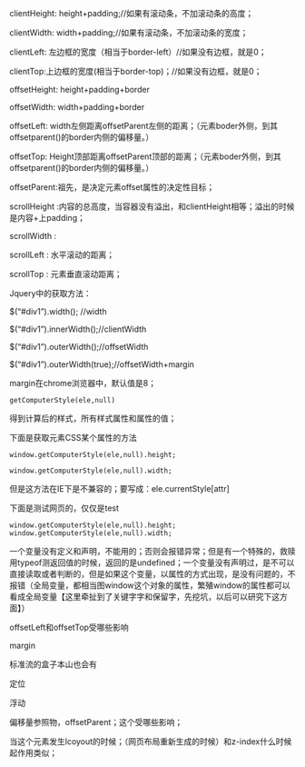 clientHeight: height+padding;//如果有滚动条，不加滚动条的高度；

clientWidth: width+padding;//如果有滚动条，不加滚动条的宽度；

clientLeft: 左边框的宽度（相当于border-left）//如果没有边框，就是0；

clientTop:上边框的宽度(相当于border-top)；//如果没有边框，就是0；


offsetHeight: height+padding+border

offsetWidth: width+padding+border

offsetLeft: width左侧距离offsetParent左侧的距离；（元素boder外侧，到其offsetparent()的border内侧的偏移量。）

offsetTop: Height顶部距离offsetParent顶部的距离；（元素boder外侧，到其offsetparent()的border内侧的偏移量。）

 

offsetParent:祖先，是决定元素offset属性的决定性目标；

 

scrollHeight :内容的总高度，当容器没有溢出，和clientHeight相等；溢出的时候是内容+上padding；

scrollWidth :

scrollLeft : 水平滚动的距离；

scrollTop : 元素垂直滚动距离；

 

Jquery中的获取方法：

$(“#div1”).width(); //width

$(“#div1”).innerWidth();//clientWidth

$(“#div1”).outerWidth();//offsetWidth

$(“#div1”).outerWidth(true);//offsetWidth+margin

margin在chrome浏览器中，默认值是8；

``` 
getComputerStyle(ele,null)
```
得到计算后的样式，所有样式属性和属性的值；

 

下面是获取元素CSS某个属性的方法
```
window.getComputerStyle(ele,null).height;

window.getComputerStyle(ele,null).width;
```
但是这方法在IE下是不兼容的；要写成：ele.currentStyle[attr]

下面是测试网页的，仅仅是test
```
window.getComputerStyle(ele,null).height;
window.getComputerStyle(ele,null).width;
```

一个变量没有定义和声明，不能用的；否则会报错异常；但是有一个特殊的，救赎用typeof测返回值的时候，返回的是undefined；一个变量没有声明过，是不可以直接读取或者判断的，但是如果这个变量，以属性的方式出现，是没有问题的，不报错（全局变量，都相当图window这个对象的属性，繁殖window的属性都可以看成全局变量【这里牵扯到了关键字字和保留字，先挖坑，以后可以研究下这方面】）

 

offsetLeft和offsetTop受哪些影响

margin

标准流的盒子本山也会有

定位

浮动

 

偏移量参照物，offsetParent；这个受哪些影响；

当这个元素发生lcoyout的时候；（网页布局重新生成的时候）和z-index什么时候起作用类似；
